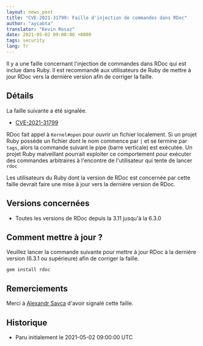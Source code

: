 ```yaml
---
layout: news_post
title: "CVE-2021-31799: Faille d'injection de commandes dans RDoc"
author: "aycabta"
translator: "Kevin Rosaz"
date: 2021-05-02 09:00:00 +0000
tags: security
lang: fr
---
```


Il y a une faille concernant l'injection de commandes dans RDoc qui est inclue dans Ruby.
Il est recommandé aux utilisateurs de Ruby de mettre à jour RDoc vers la dernière version afin de corriger la faille.

## Détails

La faille suivante a été signalée.

- [CVE-2021-31799](https://www.cve.org/CVERecord?id=CVE-2021-31799)

RDoc fait appel à `Kernel#open` pour ouvrir un fichier localement. Si un projet Ruby possède un fichier dont le nom commence par `|` et se termine par `tags`, alors la commande suivant le pipe (barre verticale) est exécutée. Un projet Ruby malveillant pourrait exploiter ce comportement pour exécuter des commandes arbitraires à l'encontre de l'utilisateur qui tente de lancer `rdoc`

Les utilisateurs du Ruby dont la version de RDoc est concernée par cette faille devrait faire une mise à jour vers la dernière version de RDoc.

## Versions concernées

- Toutes les versions de RDoc depuis la 3.11 jusqu'à la 6.3.0

## Comment mettre à jour ?

Veuillez lancer la commande suivante pour mettre à jour RDoc à la dernière version (6.3.1 ou supérieure) afin de corriger la faille.

```
gem install rdoc
```

## Remerciements

Merci à [Alexandr Savca](https://hackerone.com/chinarulezzz) d'avoir signalé cette faille.

## Historique

- Paru initialement le 2021-05-02 09:00:00 UTC
